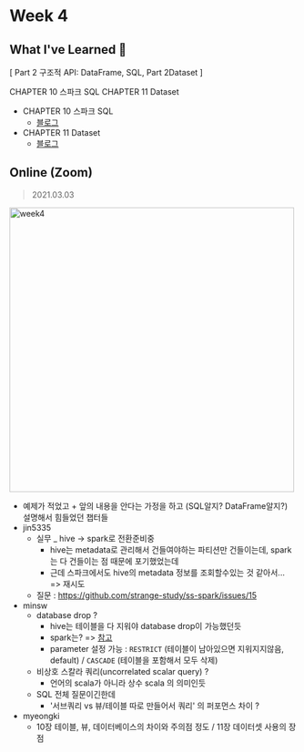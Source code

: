 <!-- 
/ss-spark/week{#}/minsw/README.md

# Week {#}

## What I've Learned 🙂

## On/Offline
> 2021.00.00

-->


# Week 4


## What I've Learned 🙂
[ Part 2 구조적 API: DataFrame, SQL, Part 2Dataset ]

CHAPTER 10 스파크 SQL
CHAPTER 11 Dataset

- CHAPTER 10 스파크 SQL
  - [블로그](https://minsw.github.io/2021/02/23/Spark-The-Definitive-Guide-10%EC%9E%A5/)
- CHAPTER 11 Dataset
  - [블로그](https://minsw.github.io/2021/03/01/Spark-The-Definitive-Guide-11%EC%9E%A5/)


## Online (Zoom)
> 2021.03.03

<img width="500" alt="week4" src="https://user-images.githubusercontent.com/26691216/110056496-4920ea80-7da2-11eb-93ef-1861117bc8cb.png">


- 예제가 적었고 + 앞의 내용을 안다는 가정을 하고 (SQL알지? DataFrame알지?) 설명해서 힘들었던 챕터들
- jin5335
  - 실무 _ hive -> spark로 전환준비중
    - hive는 metadata로 관리해서 건들여야하는 파티션만 건들이는데, spark는 다 건들이는 점 때문에 포기했었는데
    - 근데 스파크에서도 hive의 metadata 정보를 조회할수있는 것 같아서... => 재시도
  - 질문 : https://github.com/strange-study/ss-spark/issues/15
- minsw
  - database drop ?
    - hive는 테이블을 다 지워야 database drop이 가능했던듯
    - spark는? => [참고](https://spark.apache.org/docs/3.0.0-preview/sql-ref-syntax-ddl-drop-database.html)
    - parameter 설정 가능 : `RESTRICT` (테이블이 남아있으면 지워지지않음, default) / `CASCADE` (테이블을 포함해서 모두 삭제)
  - 비상호 스칼라 쿼리(uncorrelated scalar query) ?
    - 언어의 scala가 아니라 상수 scala 의 의미인듯
  - SQL 전체 질문이긴한데
    - '서브쿼리 vs 뷰/테이블 따로 만들어서 쿼리' 의 퍼포먼스 차이 ?
- myeongki
  - 10장 테이블, 뷰, 데이터베이스의 차이와 주의점 정도 / 11장 데이터셋 사용의 장점





